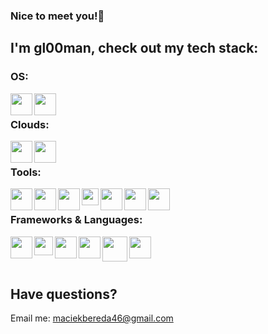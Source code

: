 ### Nice to meet you!👋

## I'm gl00man, check out my tech stack:

### OS:
<img align="left" width="35px" src="https://cdn.iconscout.com/icon/free/png-512/microsoft-windows-1868947-1583111.png" />
<img align="left" width="35px" src="https://pics.freeicons.io/uploads/icons/png/3525127881551941184-512.png" />

<br />

### Clouds:
[<img align="left" width="35px" src="https://logosdownload.com/logo/microsoft-azure-logo-big.png" />][azure]
[<img align="left" width="35px" src="https://lirp.cdn-website.com/aa0ef369/dms3rep/multi/opt/google-cloud-icon-400w.png" />][googlecloud]

<br />

### Tools:
[<img align="left" width="35px" src="https://img.icons8.com/fluent/344/visual-studio-2019.png" />][visualstudio]
[<img align="left" width="35px" src="https://img.icons8.com/fluent/344/visual-studio-code-2019.png" />][visualstudiocode]
[<img align="left" width="35px" src="https://external-content.duckduckgo.com/iu/?u=http%3A%2F%2Ficons.iconarchive.com%2Ficons%2Fpapirus-team%2Fpapirus-apps%2F512%2Fsublime-text-icon.png&f=1&nofb=1" />][sublime]
[<img align="left" width="27px" src="https://upload.wikimedia.org/wikipedia/commons/thumb/9/9f/Vimlogo.svg/1200px-Vimlogo.svg.png" />][gvim]
[<img align="left" width="35px" src="https://dbeaver.com/img/dbeaver-head.png" />][dbeaver]
[<img align="left" width="35px" src="https://img.icons8.com/fluent/344/github.png" />][github]
[<img align="left" width="35px" src="https://img.icons8.com/nolan/344/notion.png" />][notion]

<br />
 
### Frameworks & Languages:
<img align="left" width="35px" src="https://upload.wikimedia.org/wikipedia/commons/thumb/a/a3/.NET_Logo.svg/1024px-.NET_Logo.svg.png" />
<img align="left" width="30px" src="https://seeklogo.com/images/C/c-sharp-c-logo-02F17714BA-seeklogo.com.png" />
<img align="left" width="35px" src="https://img.icons8.com/color/344/python.png" />
<img align="left" width="35px" src="https://cdn3.iconfinder.com/data/icons/popular-services-brands/512/angular-js-512.png" />
<img align="left" width="40px" src="https://www.communere.com/static/assets/tech/wpf.png" />
<img align="left" width="35px" src="https://img.icons8.com/ultraviolet/344/mysql.png" />

<br />
<br />
<br />

## Have questions? 
Email me: maciekbereda46@gmail.com
<br />

<br />

[azure]: https://azure.microsoft.com/
[googlecloud]: https://cloud.google.com/
[facebook]: https://www.facebook.com/maciek.bereda/
[instagram]: https://www.instagram.com/godwhathappened/
[visualstudio]: https://visualstudio.microsoft.com
[visualstudiocode]:https://code.visualstudio.com/
[sublime]: https://www.sublimetext.com/
[gvim]: https://www.vim.org/download.php
[dbeaver]: https://dbeaver.io/
[github]: https://github.com/
[photoshop]: https://www.adobe.com/pl/products/photoshop.html
[notion]: https://www.notion.so/

